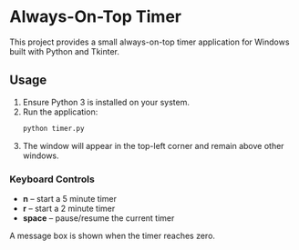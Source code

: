 # Always-On-Top Timer

This project provides a small always-on-top timer application for Windows built with Python and Tkinter.

## Usage

1. Ensure Python 3 is installed on your system.
2. Run the application:
   ```bash
   python timer.py
   ```
3. The window will appear in the top-left corner and remain above other windows.

### Keyboard Controls

- **n** &ndash; start a 5 minute timer
- **r** &ndash; start a 2 minute timer
- **space** &ndash; pause/resume the current timer

A message box is shown when the timer reaches zero.
